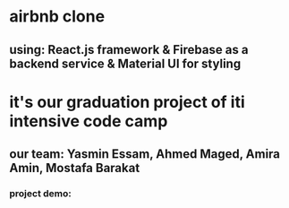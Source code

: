 # airbnb clone 
##  using:  React.js framework & Firebase as a backend service & Material UI for styling 
# it's our graduation project of iti intensive code camp 
## our team: Yasmin Essam, Ahmed Maged, Amira Amin, Mostafa Barakat

### project demo: 
